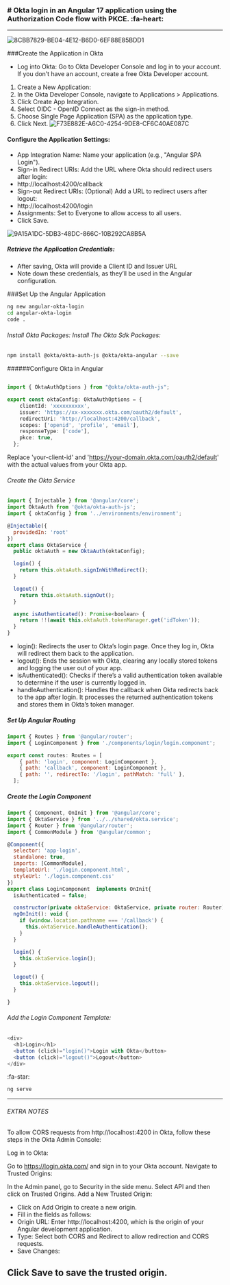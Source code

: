 ### # Okta login in an Angular 17 application using the Authorization Code flow with PKCE.  :fa-heart:

------------
![8CBB7829-BE04-4E12-B6D0-6EF88E85BDD1](https://github.com/user-attachments/assets/15b33f0b-afb7-4fe5-ad5f-249d30a4d476)



###Create the Application in Okta
- Log into Okta: Go to Okta Developer Console and log in to your account. If you don’t have an account, create a free Okta Developer account.
1.  Create a New Application:
2.  In the Okta Developer Console, navigate to Applications > Applications.
3.  Click Create App Integration.
4.  Select OIDC - OpenID Connect as the sign-in method.
5.  Choose Single Page Application (SPA) as the application type.
6.  Click Next.
![F73E882E-A6C0-4254-9DE8-CF6C40AE087C](https://github.com/user-attachments/assets/a0ce8141-10c0-4873-92f1-6ccca69b2193)
#### Configure the Application Settings:

- App Integration Name: Name your application (e.g., "Angular SPA Login").
- Sign-in Redirect URIs: Add the URL where Okta should redirect users after login:
- http://localhost:4200/callback
- Sign-out Redirect URIs: (Optional) Add a URL to redirect users after logout:
- http://localhost:4200/login
- Assignments: Set to Everyone to allow access to all users.
- Click Save.


![9A15A1DC-5DB3-48DC-866C-10B292CA8B5A](https://github.com/user-attachments/assets/bf1989d9-e63d-4367-9b84-7ffc60aa5608)

##### Retrieve the Application Credentials:
- After saving, Okta will provide a Client ID and Issuer URL
- Note down these credentials, as they’ll be used in the Angular configuration.

###Set Up the Angular Application

```bash
ng new angular-okta-login
cd angular-okta-login
code .

```
###### Install Okta Packages: Install The Okta Sdk Packages:
```bash
npm install @okta/okta-auth-js @okta/okta-angular --save
```
######Configure Okta in Angular
```typescript

import { OktaAuthOptions } from "@okta/okta-auth-js";

export const oktaConfig: OktaAuthOptions = {
    clientId: 'xxxxxxxxxx',  
    issuer: 'https://xx-xxxxxxx.okta.com/oauth2/default',
    redirectUri: 'http://localhost:4200/callback',
    scopes: ['openid', 'profile', 'email'],
    responseType: ['code'],  
    pkce: true,  
  };
```
Replace 'your-client-id' and 'https://your-domain.okta.com/oauth2/default' with the actual values from your Okta app.

###### Create the Okta Service

```javascript
import { Injectable } from '@angular/core';
import OktaAuth from '@okta/okta-auth-js';
import { oktaConfig } from '../environments/environment';

@Injectable({
  providedIn: 'root'
})
export class OktaService {
  public oktaAuth = new OktaAuth(oktaConfig);

  login() {
    return this.oktaAuth.signInWithRedirect();
  }

  logout() {
    return this.oktaAuth.signOut();
  }

  async isAuthenticated(): Promise<boolean> {
    return !!(await this.oktaAuth.tokenManager.get('idToken'));
  }
}

```
- login(): Redirects the user to Okta’s login page. Once they log in, Okta will redirect them back to the application.
- logout(): Ends the session with Okta, clearing any locally stored tokens and logging the user out of your app.
- isAuthenticated(): Checks if there’s a valid authentication token available to determine if the user is currently logged in.
- handleAuthentication(): Handles the callback when Okta redirects back to the app after login. It processes the returned authentication tokens and stores them in Okta’s token manager.

##### Set Up Angular Routing
```javascript
import { Routes } from '@angular/router';
import { LoginComponent } from './components/login/login.component';

export const routes: Routes = [
    { path: 'login', component: LoginComponent },
    { path: 'callback', component: LoginComponent },
    { path: '', redirectTo: '/login', pathMatch: 'full' },
  ];

```

##### Create the Login Component
```javascript
import { Component, OnInit } from '@angular/core';
import { OktaService } from '../../shared/okta.service';
import { Router } from '@angular/router';
import { CommonModule } from '@angular/common';

@Component({
  selector: 'app-login',
  standalone: true,
  imports: [CommonModule],
  templateUrl: './login.component.html',
  styleUrl: './login.component.css'
})
export class LoginComponent  implements OnInit{
  isAuthenticated = false;

  constructor(private oktaService: OktaService, private router: Router) {}
  ngOnInit(): void {
    if (window.location.pathname === '/callback') {
      this.oktaService.handleAuthentication();
    }
  }

  login() {
    this.oktaService.login();
  }

  logout() {
    this.oktaService.logout();
  }

}


```
###### Add the Login Component Template:
```javascript
<div>
  <h1>Login</h1>
  <button (click)="login()">Login with Okta</button>
  <button (click)="logout()">Logout</button>
</div>
```
:fa-star:
```javascript
ng serve 

```

------------


###### EXTRA NOTES

To allow CORS requests from http://localhost:4200 in Okta, follow these steps in the Okta Admin Console:

Log in to Okta:

Go to https://login.okta.com/ and sign in to your Okta account.
Navigate to Trusted Origins:

In the Admin panel, go to Security in the side menu.
Select API and then click on Trusted Origins.
Add a New Trusted Origin:

- Click on Add Origin to create a new origin.
- Fill in the fields as follows:
- Origin URL: Enter http://localhost:4200, which is the origin of your Angular development application.
- Type: Select both CORS and Redirect to allow redirection and CORS requests.
- Save Changes:

Click Save to save the trusted origin.
------------










